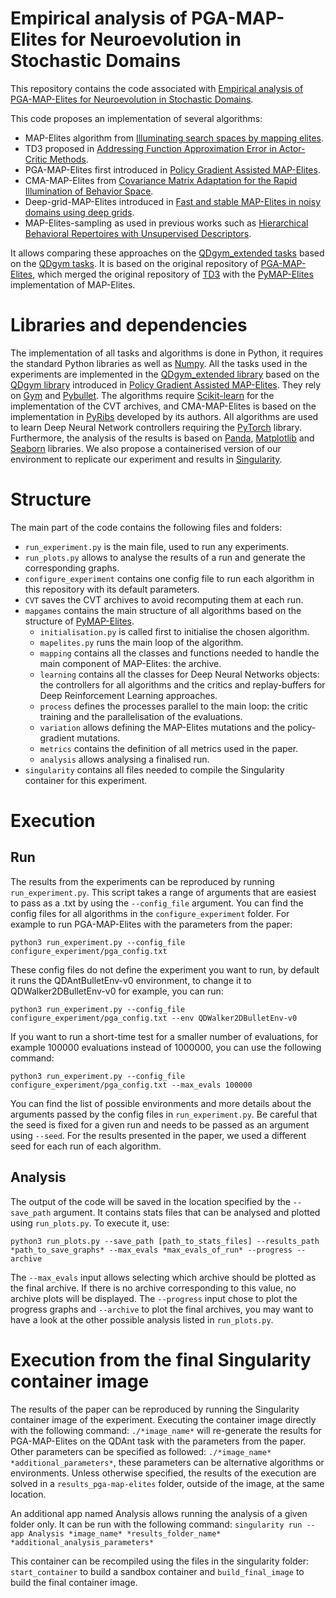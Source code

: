 
# Empirical analysis of PGA-MAP-Elites for Neuroevolution in Stochastic Domains

This repository contains the code associated with [Empirical analysis of PGA-MAP-Elites for Neuroevolution in Stochastic Domains](https://www.imperial.ac.uk/adaptive-intelligent-robotics).

This code proposes an implementation of several algorithms: 
+ MAP-Elites algorithm from [Illuminating search spaces by mapping elites](https://arxiv.org/pdf/1504.04909.pdf).
+ TD3 proposed in [Addressing Function Approximation Error in Actor-Critic Methods](https://arxiv.org/pdf/1802.09477.pdf).
+ PGA-MAP-Elites first introduced in [Policy Gradient Assisted MAP-Elites](https://dl.acm.org/doi/pdf/10.1145/3449639.3459304?casa_token=6iKdMjVJXLoAAAAA:lzuKlS8Gm_-g_AFIBYFA_g790NVOX6Y615n9SoG5zGG9fHQH7xf0RSKE__5a3qsOSswKRM1cErTymg).
+ CMA-MAP-Elites from [Covariance Matrix Adaptation for the Rapid Illumination of Behavior Space](https://dl.acm.org/doi/pdf/10.1145/3377930.3390232?casa_token=84WaWgtEOHwAAAAA:J01FdWPGmWq0Y5iwTIo1QB6nL41JHyNjlPFpZ3f4AwZMGlHVbjJDdFjZAxT_Bfft6IPB3vupERM-9w).
+ Deep-grid-MAP-Elites introduced in [Fast and stable MAP-Elites in noisy domains using deep grids](https://watermark.silverchair.com/isal_a_00316.pdf?token=AQECAHi208BE49Ooan9kkhW_Ercy7Dm3ZL_9Cf3qfKAc485ysgAAAsswggLHBgkqhkiG9w0BBwagggK4MIICtAIBADCCAq0GCSqGSIb3DQEHATAeBglghkgBZQMEAS4wEQQM3iP7kURpUbDa-XAbAgEQgIICfigb4OIm1zO3sLG0EY96SXx3pQblCAEC2gDQryW9XMLErwaDHaAojOW8PuO3iB4bugnXxTpXS7uCobvKSYBzYPOnF7PEUYwpGiVNpjiRCi6LXOIOtVhbrMdHuwz7zlLKwA_wTH_3QyDN8nuUn3xLLxeM9dTwdehi7Rg3iX83WkI3PS4CR6SeRLwpSn-_nJLz_l2mP8hPlaKJcaGSN7R_ZfRhEg_w64wUHKEG9AuvtZkf7YYMr7c-dmR29TXRSBJw5iUOrYBZkSI1yry1I5MHZVdy9qYJTNqxl3rV7Do__e2RS6mYEEvOSb1UG1OJMjrvsQ50yAOGC7cjk_J91zwXa27KvFU2nRAG6KZ38W1uq3gghRzMmo1wHPBArIaVmN1firRhACJJxKqrdn_yg4xT2eH6FkmG9RIXfba2B5dw2LgsHQ7HwzZoETZ-JFFUdafp5GQHduWfJ2dDCZ7avUIMCR34ELArLISmoL5i-Ygb-Hshkax1qIKZoIiK9tFBpWY7e1P5p07PZoubdpFLbhqZ-OkFd9Jv4kazbCEk0yGZVZhN38xGeJUoSH_VdFVOWeJGN18y-EZOp9DYlOJgbcxtc6PUUJ-cCAHkggIz_H1SG3OHrtTxSvuWNWJqOB4XA8K9sQhEgj_R1ij1jbezSUCbd2PhFeWvbDC2QqwBukWd-aabwDydXaZTucDAoq13bDOtaB6kxmbmetugTyzRwg-WaPVeAUPnq8KHmZpUlzABzPlFk3UgBhdqgmd-g2mnxu6XtNIixbdSX9Fd4fc-GuCq6VsWuYSxQ7ZKCdL1eyljBjE3FCbnAFZ-XYX2Ol8Q2QMDP6chEyvovFVQ1xchF9rs).
+ MAP-Elites-sampling as used in previous works such as [Hierarchical Behavioral Repertoires with Unsupervised Descriptors](https://dl.acm.org/doi/pdf/10.1145/3205455.3205571?casa_token=n8XprBI79jcAAAAA:IwwUqHH9dNCZc9GgbPFc2Xp8Ox5O4CeRoG7J0Xb_YpiyPR57NrlAhNmH1b9kqESzi85IIPaqEMZVpA).

It allows comparing these approaches on the [QDgym_extended tasks](https://github.com/adaptive-intelligent-robotics/QDgym_extended) based on the [QDgym tasks](https://github.com/ollenilsson19/QDgym).
It is based on the original repository of [PGA-MAP-Elites](https://github.com/ollenilsson19/PGA-MAP-Elites), which merged the original repository of [TD3](https://github.com/sfujim/TD3) with the [PyMAP-Elites](https://github.com/resibots/pymap_elites) implementation of MAP-Elites.


# Libraries and dependencies

The implementation of all tasks and algorithms is done in Python, it requires the standard Python libraries as well as [Numpy](https://numpy.org/).
All the tasks used in the experiments are implemented in the [QDgym_extended library](https://github.com/adaptive-intelligent-robotics/QDgym_extended) based on the [QDgym library](https://github.com/ollenilsson19/QDgym) introduced in [Policy Gradient Assisted MAP-Elites](https://dl.acm.org/doi/pdf/10.1145/3449639.3459304?casa_token=6iKdMjVJXLoAAAAA:lzuKlS8Gm_-g_AFIBYFA_g790NVOX6Y615n9SoG5zGG9fHQH7xf0RSKE__5a3qsOSswKRM1cErTymg). They rely on [Gym](https://gym.openai.com/) and [Pybullet](https://pybullet.org/wordpress/).
The algorithms require [Scikit-learn](https://pypi.org/project/scikit-learn/) for the implementation of the CVT archives, and CMA-MAP-Elites is based on the implementation in [PyRibs](https://pyribs.org/) developed by its authors. 
All algorithms are used to learn Deep Neural Network controllers requiring the [PyTorch](https://pytorch.org/) library.
Furthermore, the analysis of the results is based on [Panda](https://pandas.pydata.org/), [Matplotlib](https://matplotlib.org/) and [Seaborn](https://seaborn.pydata.org/index.html) libraries.
We also propose a containerised version of our environment to replicate our experiment and results in [Singularity](https://singularity-docs.readthedocs.io).


# Structure

The main part of the code contains the following files and folders:
+ `run_experiment.py` is the main file, used to run any experiments.
+ `run_plots.py` allows to analyse the results of a run and generate the corresponding graphs.
+ `configure_experiment` contains one config file to run each algorithm in this repository with its default parameters.
+ `CVT` saves the CVT archives to avoid recomputing them at each run.
+ `mapgames` contains the main structure of all algorithms based on the structure of [PyMAP-Elites](https://github.com/resibots/pymap_elites). 
	+ `initialisation.py` is called first to initialise the chosen algorithm.
	+ `mapelites.py` runs the main loop of the algorithm.
	+ `mapping` contains all the classes and functions needed to handle the main component of MAP-Elites: the archive.
	+ `learning` contains all the classes for Deep Neural Networks objects: the controllers for all algorithms and the critics and replay-buffers for Deep Reinforcement Learning approaches.
	+ `process` defines the processes parallel to the main loop: the critic training and the parallelisation of the evaluations.
	+ `variation` allows defining the MAP-Elites mutations and the policy-gradient mutations.
	+ `metrics` contains the definition of all metrics used in the paper.
	+ `analysis` allows analysing a finalised run.
+ `singularity` contains all files needed to compile the Singularity container for this experiment.


# Execution

## Run

The results from the experiments can be reproduced by running `run_experiment.py`. 
This script takes a range of arguments that are easiest to pass as a .txt by using the `--config_file` argument. You can find the config files for all algorithms in the `configure_experiment` folder. For example to run PGA-MAP-Elites with the parameters from the paper:
```shell script
python3 run_experiment.py --config_file configure_experiment/pga_config.txt
```

These config files do not define the experiment you want to run, by default it runs the QDAntBulletEnv-v0 environment, to change it to QDWalker2DBulletEnv-v0 for example, you can run:
```shell script
python3 run_experiment.py --config_file configure_experiment/pga_config.txt --env QDWalker2DBulletEnv-v0
```

If you want to run a short-time test for a smaller number of evaluations, for example 100000 evaluations instead of 1000000, you can use the following command:
```shell script
python3 run_experiment.py --config_file configure_experiment/pga_config.txt --max_evals 100000
```

You can find the list of possible environments and more details about the arguments passed by the config files in `run_experiment.py`.
Be careful that the seed is fixed for a given run and needs to be passed as an argument using `--seed`. For the results presented in the paper, we used a different seed for each run of each algorithm. 

## Analysis

The output of the code will be saved in the location specified by the `--save_path` argument.
It contains stats files that can be analysed and plotted using `run_plots.py`. To execute it, use:

```shell script
python3 run_plots.py --save_path [path_to_stats_files] --results_path *path_to_save_graphs* --max_evals *max_evals_of_run* --progress --archive
```

The `--max_evals` input allows selecting which archive should be plotted as the final archive. If there is no archive corresponding to this value, no archive plots will be displayed.
The `--progress` input chose to plot the progress graphs and `--archive` to plot the final archives, you may want to have a look at the other possible analysis listed in `run_plots.py`.


# Execution from the final Singularity container image

The results of the paper can be reproduced by running the Singularity container image of the experiment. 
Executing the container image directly with the following command: `./*image_name*` will re-generate the results for PGA-MAP-Elites on the QDAnt task with the parameters from the paper.
Other parameters can be specified as followed: `./*image_name* *additional_parameters*`, these parameters can be alternative algorithms or environments.
Unless otherwise specified, the results of the execution are solved in a `results_pga-map-elites` folder, outside of the image, at the same location.

An additional app named Analysis allows running the analysis of a given folder only. 
It can be run with the following command: `singularity run --app Analysis *image_name* *results_folder_name* *additional_analysis_parameters*`

This container can be recompiled using the files in the singularity folder: `start_container` to build a sandbox container and `build_final_image` to build the final container image.

